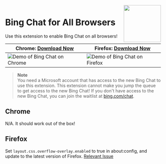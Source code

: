 <img style="vertical-align:middle;" align="right" src="public/icon1024.png" width="120px">

# Bing Chat for All Browsers

Use this extension to enable Bing Chat on all browsers!

| Chrome: [Download Now](https://chrome.google.com/webstore/detail/bing-chat-for-all-browser/jofbglonpbndadajbafmmaklbfbkggpo) | Firefox: [Download Now](https://addons.mozilla.org/en-US/firefox/addon/bing-chat-for-all-browsers/) |
| ---------------------------------------------------------------------------------------------------------------------------- | --------------------------------------------------------------------------------------------------- |
| ![Demo of Bing Chat on Chrome](misc/chrome.png)                                                                              | ![Demo of Bing Chat on Firefox](misc/firefox.png)                                                   |

> **Note**<br/>
> You need a Microsoft account that has access to the new Bing Chat to use this extension.
> This extension cannot make you jump the queue to get access to the new Bing Chat!
> If you don't have access to the new Bing Chat, you can join the waitlist at [bing.com/chat](https://bing.com/chat).

## Chrome

N/A. It should work out of the box!

## Firefox

Set `layout.css.overflow-overlay.enabled` to true in about:config, and update to the latest version of Firefox. [Relevant Issue](https://github.com/anaclumos/bing-chat-for-all-browsers/issues/1)

